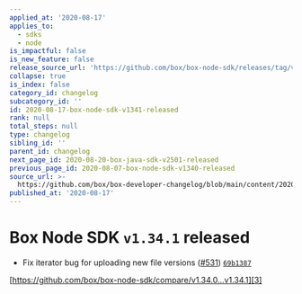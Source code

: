 ```yaml
---
applied_at: '2020-08-17'
applies_to:
  - sdks
  - node
is_impactful: false
is_new_feature: false
release_source_url: 'https://github.com/box/box-node-sdk/releases/tag/v1.34.1'
collapse: true
is_index: false
category_id: changelog
subcategory_id: ''
id: 2020-08-17-box-node-sdk-v1341-released
rank: null
total_steps: null
type: changelog
sibling_id: ''
parent_id: changelog
next_page_id: 2020-08-20-box-java-sdk-v2501-released
previous_page_id: 2020-08-07-box-node-sdk-v1340-released
source_url: >-
  https://github.com/box/box-developer-changelog/blob/main/content/2020/08-17-box-node-sdk-v1341-released.md
published_at: '2020-08-17'
---
```

# Box Node SDK `v1.34.1` released

* Fix iterator bug for uploading new file versions ([#531][1]) [`69b1387`][2]

[https://github.com/box/box-node-sdk/compare/v1.34.0...v1.34.1][3]

[1]: https://github.com/box/box-node-sdk/issues/531

[2]: https://github.com/box/box-node-sdk/commit/69b138746c64ac8ee68b421853ca9ff4cc28531e

[3]: https://github.com/box/box-node-sdk/compare/v1.34.0...v1.34.1
